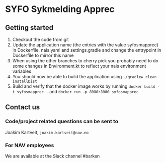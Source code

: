 # SYFO Sykmelding Apprec


## Getting started
1. Checkout the code from git
2. Update the application name (the entries with the value syfosmapprec) in Dockerfile, nais.yaml and settings.gradle and
change the entrypoint in Dockerfile to mirror this name
3. When using the other branches to cherry pick you probably need to do some changes in Environment.kt to reflect your
nais environment variables
4. You should now be able to build the application using `./gradlew clean installDist`
5. Build and verify that the docker image works by running `docker build -t syfosmapprec .` and
`docker run -p 8080:8080 syfosmapprec`

## Contact us

### Code/project related questions can be sent to
Joakim Kartveit, `joakim.kartveit@nav.no`

### For NAV employees
We are available at the Slack channel #barken
